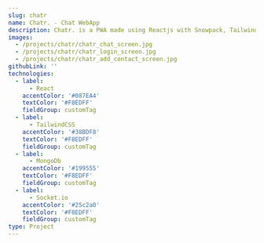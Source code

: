 ```yaml
---
slug: chatr
name: Chatr. - Chat WebApp
description: Chatr. is a PWA made using Reactjs with Snowpack, TailwindCSS. The backend is made using Nodejs - Express, MongoDb and Socket.io The users can connect with any other user either by the username or the user_id. The email of the registered users are also verified.
images:
  - /projects/chatr/chatr_chat_screen.jpg
  - /projects/chatr/chatr_login_screen.jpg
  - /projects/chatr/chatr_add_contact_screen.jpg
githubLink: ''
technologies:
  - label:
      - React
    accentColor: '#087EA4'
    textColor: '#F8EDFF'
    fieldGroup: customTag
  - label:
      - TailwindCSS
    accentColor: '#38BDF8'
    textColor: '#F8EDFF'
    fieldGroup: customTag
  - label:
      - MongoDb
    accentColor: '#199555'
    textColor: '#F8EDFF'
    fieldGroup: customTag
  - label:
      - Socket.io
    accentColor: '#25c2a0'
    textColor: '#F8EDFF'
    fieldGroup: customTag
type: Project
---
```

